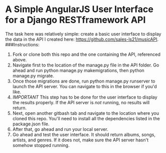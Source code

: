 # A Simple AngularJS User Interface for a Django RESTframework API

The task here was relatively simple: create a basic user interface to display the data in the API I created here: https://github.com/sales-ls21/musicAPI. 
###Instructions:
1. Fork or clone both this repo and the one containing the API, referenced above. 
2. Navigate first to the location of the manage.py file in the API folder. Go ahead and run python manage.py makemigrations, then python manage.py migrate.
3. Once those migrations are done, run python manage.py runserver to launch the API server. You can navigate to this in the browser if you'd like. 
  1. *IMPORTANT* This step has to be done for the user interface to display the results properly. If the API server is *not* running, no results will return.
4. Next, open another gitbash tab and navigate to the location where you cloned this repo. You'll need to install all the dependencies listed in the package.json file.
5. After that, go ahead and run your local server. 
6. Go ahead and test the user interface. It should return albums, songs, artists, and genres. If it does not, make sure the API server hasn't somehow stopped running. 
